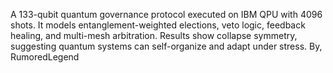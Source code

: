 A 133-qubit quantum governance protocol executed on IBM QPU with 4096 shots. 
It models entanglement-weighted elections, veto logic, feedback healing, and multi-mesh arbitration. Results show collapse symmetry, suggesting quantum systems can self-organize and adapt under stress. By, RumoredLegend
